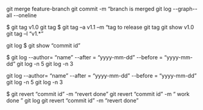 git merge feature-branch
git commit -m “branch is merged
git log --graph--all --oneline


$ git tag v1.0 
git tag
$ git tag –a v1.1 –m “tag to release
git tag
git show v1.0
git tag –l “v1.*”




git log
$ git show “commit id”






$ git log --author= “name” --after = “yyyy-mm-dd” --before = “yyyy-mm-dd”
git log -n 5
git log -n 3



 git log --author= “name” --after = “yyyy-mm-dd” --before = “yyyy-mm-dd”
 git log -n 5 
 git log -n 3





 $ git revert “commit id” -m “revert done”
  git revert “commit id” -m “ work done ”
git log
 git revert “commit id” -m “revert done”

